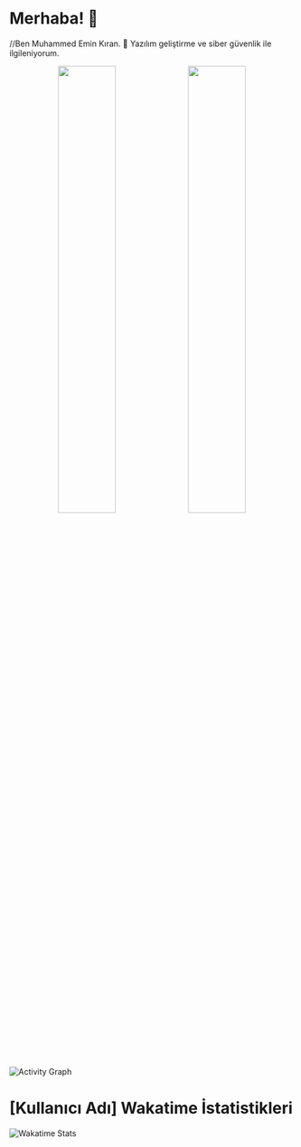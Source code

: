 # Merhaba! 👋
//Ben Muhammed Emin Kıran. 🌟 Yazılım geliştirme ve siber güvenlik ile ilgileniyorum.

<p align="center">
  <img src="https://github-readme-stats.vercel.app/api?username=888KIRAN&show_icons=true&theme=radical&count_private=true" width="45%" />
  <img src="https://github-readme-stats.vercel.app/api/top-langs/?username=888KIRAN&layout=compact&theme=radical" width="45%" />
</p>




![Activity Graph](https://github-readme-activity-graph.vercel.app/graph?username=888KIRAN&theme=gruvbox)
# [Kullanıcı Adı] Wakatime İstatistikleri

![Wakatime Stats](https://github-readme-stats.vercel.app/api/wakatime?username=[WAKATIME_USERNAME]&apikey=waka_f6908158-4a6b-4ce8-a2eb-0f9aa6eb26e6&theme=radical)
